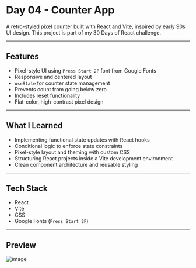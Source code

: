 # Day 04 - Counter App

A retro-styled pixel counter built with React and Vite, inspired by early 90s UI design. This project is part of my 30 Days of React challenge.

---

## Features

- Pixel-style UI using `Press Start 2P` font from Google Fonts  
- Responsive and centered layout  
- `useState` for counter state management  
- Prevents count from going below zero  
- Includes reset functionality  
- Flat-color, high-contrast pixel design

---

## What I Learned

- Implementing functional state updates with React hooks  
- Conditional logic to enforce state constraints  
- Pixel-style layout and theming with custom CSS  
- Structuring React projects inside a Vite development environment  
- Clean component architecture and reusable styling

---

## Tech Stack

- React  
- Vite  
- CSS  
- Google Fonts (`Press Start 2P`)

---

## Preview

![image](https://github.com/user-attachments/assets/63348559-03ad-46d5-8e71-34d7f9540f5c)
